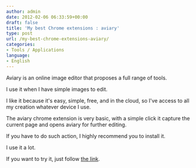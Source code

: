 ```yaml
---
author: admin
date: 2012-02-06 06:33:59+00:00
draft: false
title: 'My best Chrome extensions : aviary'
type: post
url: /my-best-chrome-extensions-aviary/
categories:
- Tools / Applications
language:
- English
---
```


Aviary is an online image editor that proposes a full range of tools.

I use it when I have simple images to edit.

I like it because it's easy, simple, free, and in the cloud, so I've access to all my creation whatever device I use.

The aviary chrome extension is very basic, with a simple click it capture the current page and opens aviary for further editing.

If you have to do such action, I highly recommend you to install it.

I use it a lot.

If you want to try it, just follow [the link](https://chrome.google.com/webstore/detail/ncgcgghbabbopfcpgcjpfffdgnbadegf).






